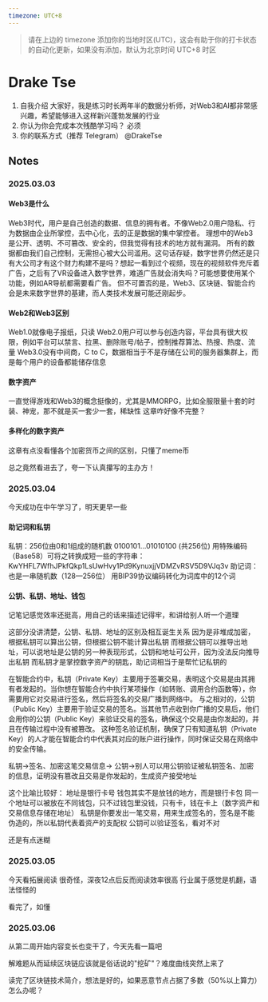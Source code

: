 ```yaml
---
timezone: UTC+8
---
```


> 请在上边的 timezone 添加你的当地时区(UTC)，这会有助于你的打卡状态的自动化更新，如果没有添加，默认为北京时间 UTC+8 时区


# Drake Tse

1. 自我介绍
大家好，我是练习时长两年半的数据分析师，对Web3和AI都非常感兴趣，希望能够进入这样新兴蓬勃发展的行业
2. 你认为你会完成本次残酷学习吗？
必须
3. 你的联系方式（推荐 Telegram）
@DrakeTse

## Notes

<!-- Content_START -->

### 2025.03.03

#### Web3是什么
Web3时代，用户是自己创造的数据、信息的拥有者。不像Web2.0用户隐私、行为数据由企业所掌控，去中心化，去的正是数据的集中掌控者。
理想中的Web3是公开、透明、不可篡改、安全的，但我觉得有技术的地方就有漏洞。
所有的数据都由我们自己控制，无需担心被大公司滥用。这句话存疑，数字世界仍然还是只有大公司才有这个财力构建不是吗？想起一看到过个视频，现在的视频软件充斥着广告，之后有了VR设备进入数字世界，难道广告就会消失吗？可能想要使用某个功能，例如AR导航都需要看广告。
但不可置否的是，Web3、区块链、智能合约会是未来数字世界的基建，而人类技术发展可能还刚起步。

#### Web2和Web3区别
Web1.0就像电子报纸，只读
Web2.0用户可以参与创造内容，平台具有很大权限，例如平台可以禁言、拉黑、删除账号/帖子，控制推荐算法、热搜、热度、流量
Web3.0没有中间商，C to C，数据相当于不是存储在公司的服务器集群上，而是每个用户的设备都能储存信息

#### 数字资产
一直觉得游戏和Web3的概念挺像的，尤其是MMORPG，比如全服限量十套的时装、神宠，那不就是买一套少一套，稀缺性
这章咋好像不完整？

#### 多样化的数字资产
这章有点没看懂各个加密货币之间的区别，只懂了meme币

总之竟然看进去了，夸一下认真攥写的主办方！

### 2025.03.04
今天成功在中午学习了，明天更早一些

#### 助记词和私钥
私钥：256位由0和1组成的随机数
0100101…01010100  (共256位)
用特殊编码（Base58）可将之转换成短一些的字符串：KwYHFL7WfhJPkfQkp1LsUwHvy1Pd9KynuxjjVDMZvRSV5D9VJq3v
助记词：也是一串随机数（128—256位）
用BIP39协议编码转化为词库中的12个词

#### 公钥、私钥、地址、钱包
记笔记感觉效率还挺高，用自己的话来描述记得牢，和讲给别人听一个道理

这部分没讲清楚，公钥、私钥、地址的区别及相互诞生关系
因为是非堆成加密，根据私钥可以算出公钥，但根据公钥不能计算出私钥
而根据公钥可以推导出地址，可以说地址是公钥的另一种表现形式，公钥和地址可公开，因为没法反向推导出私钥
而私钥才是掌控数字资产的钥匙，助记词相当于是帮忙记私钥的

在智能合约中，私钥（Private Key）主要用于签署交易，表明这个交易是由其拥有者发起的。当你想在智能合约中执行某项操作（如转账、调用合约函数等），你需要用它对交易进行签名，然后将签名的交易广播到网络中。
与之相对的，公钥（Public Key）主要用于验证交易的签名。当其他节点收到你广播的交易后，他们会用你的公钥（Public Key）来验证交易的签名，确保这个交易是由你发起的，并且在传输过程中没有被篡改。
这种签名验证机制，确保了只有知道私钥（Private Key）的人才能在智能合约中代表其对应的账户进行操作，同时保证交易在网络中的安全传输。

私钥→签名、加密这笔交易信息→
公钥→别人可以用公钥验证被私钥签名、加密的信息，证明没有篡改且交易是你发起的，生成资产接受地址

这个比喻比较好：
地址是银行卡号
钱包其实不是放钱的地方，而是银行卡包
同一个地址可以被放在不同钱包，只不过钱包里没钱，只有卡，钱在卡上（数字资产和交易信息存储在地址）
私钥是你要发出一笔交易，用来生成签名的，签名是不能伪造的，所以私钥代表着资产的支配权
公钥可以验证签名，看对不对

还是有点迷糊

### 2025.03.05
今天看拓展阅读
很奇怪，深夜12点后反而阅读效率很高
行业属于感觉是机翻，语法怪怪的

看完了，如懂

### 2025.03.06
从第二周开始内容变长也变干了，今天先看一篇吧

解难题从而延续区块链应该就是俗话说的"挖矿"？难度曲线突然上来了

读完了区块链技术简介，想法是好的，如果恶意节点占据了多数（50%以上算力）怎么办呢？







<!-- Content_END -->
